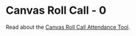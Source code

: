 # Canvas Roll Call - 0

<link rel="stylesheet" href="https://instructure-uploads.s3.us-east-1.amazonaws.com/account_12150000000000001/attachments/6025727/mobile%20app.css"><p>Read about the <a class="inline_disabled" href="https://community.canvaslms.com/t5/Canvas-Basics-Guide/What-is-the-Roll-Call-Attendance-Tool/ta-p/59" target="_blank">Canvas Roll Call Attendance Tool</a>.</p>